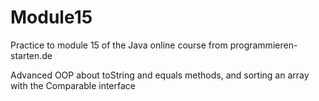 # Module15

Practice to module 15 of the Java online course from programmieren-starten.de

Advanced OOP about toString and equals methods, and sorting an array with the Comparable interface